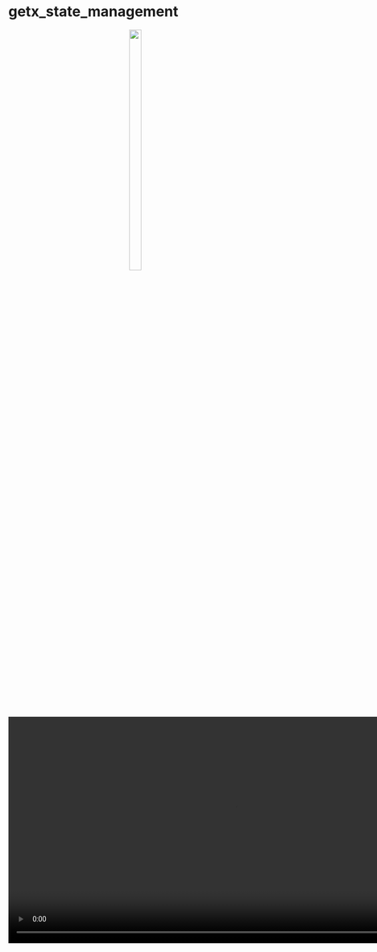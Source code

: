 # getx_state_management

<div align ="center">

  <img src = "https://github.com/user-attachments/assets/420cf9d3-3833-49ac-b063-ad78fd01d689"  height=35% width=22%  />
 



  <video height="450" src="https://github.com/user-attachments/assets/8697e1d8-164e-446b-b0c5-07e666c7ad2b" />




</div>
